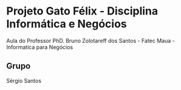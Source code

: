 # Projeto Gato Félix  - Disciplina Informática e Negócios
Aula do Professor PhD. Bruno Zolotareff dos Santos - Fatec Maua - Informatica para Negócios

## Grupo
Sérgio Santos <br>
